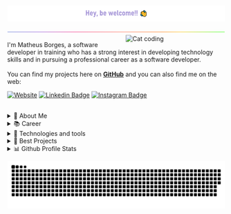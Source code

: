 
<p align="center">
<img align="center" src="https://github.com/mattborgesdev/mattborgesdev/blob/main/images/greetings.png" width="650px">
</p>

<img align="center" src="https://github.com/mattborgesdev/mattborgesdev/blob/main/images/rainbow-line.png">

<img align="right" src="https://github.com/mattborgesdev/mattborgesdev/blob/main/images/catjam.gif" alt="Cat coding" width="230px">


<p align="left">
  
  I'm Matheus Borges, a software developer in training who has a strong interest in developing technology skills and in pursuing a professional career as a software developer.<br><br>
  You can find my projects here on <a href="https://github.com/mattborgesdev?tab=repositories">**GitHub**</a> and you can also find me on the web:
  
[![Website](https://img.shields.io/badge/GitHub.io-100000?style=for-the-badge&logo=github&logoColor=white)](https://mattborgesdev.github.io)
[![Linkedin Badge](https://img.shields.io/badge/LinkedIn-0077B5?style=for-the-badge&logo=linkedin&logoColor=white)](https://www.linkedin.com/in/mattborgesdev)
[![Instagram Badge](https://img.shields.io/badge/Instagram-E4405F?style=for-the-badge&logo=instagram&logoColor=white)](https://www.instagram.com/_mattborges/)
 
</p>

<br>
  
 
<details>
  <summary align="left">
  💬 About Me 
</summary> <br> 
  
  - 💬 I speak Portuguese, and have a good understanding of English and Spanish

 - 🎲 My hobby is playing RPG using dice

 - 🚲 I love cycling around the city

 - ⌛ I am a lifelong learner and i see my future writing lines and lines of code
</details>

<details>
   <summary align="left">
📚 Career
  </summary> <br>
  
 - 📑 First year of Software Engineering at <a href="https://www.linkedin.com/school/universidade-de-bras-lia/" />UnB</a>
  
 - 📑 Graduated in IT Technician at <a href="https://www.linkedin.com/company/etb-escola-t-cnica-de-brasilia/" />ETB</a>
 
 - 🧠 Currently studying <img src="https://img.shields.io/badge/Vue.js-35495E?style=for-the-badge&logo=vue.js&logoColor=4FC08D" /> <img src="https://img.shields.io/badge/Bootstrap-563D7C?style=for-the-badge&logo=bootstrap&logoColor=white" /> <img src="https://img.shields.io/badge/Express.js-404D59?style=for-the-badge" />

  <br>
  
</details>

<details>
 <summary align="left">
 🔧 Technologies and tools
  </summary> <br>
 
<img src="https://img.shields.io/badge/JavaScript-F7DF1E?style=for-the-badge&logo=javascript&logoColor=black" />

<img src="https://img.shields.io/badge/Node.js-43853D?style=for-the-badge&logo=node.js&logoColor=white" />

<img src="https://img.shields.io/badge/MySQL-00000F?style=for-the-badge&logo=mysql&logoColor=white" />

<img src="https://img.shields.io/badge/HTML5-E34F26?style=for-the-badge&logo=html5&logoColor=white" />

<img src="https://img.shields.io/badge/CSS3-1572B6?style=for-the-badge&logo=css3&logoColor=white" />

<img src="https://img.shields.io/badge/GitHub-100000?style=for-the-badge&logo=github&logoColor=white" />

</details>

<details>
  <summary align="left">
📁 Best Projects
  </summary> <br>
 
  - <a href="https://github.com/mattborgesdev/mattborgesdev.github.io">💻 My website</a>
  - <a href="https://github.com/mattborgesdev/FlexBlog"> 🔳 FlexBlog</a>
  - <a href="https://github.com/mattborgesdev/the-winter-chronicles-rpg">🏰 The Winter Chronicles RPG</a>
  - More soon...
</details>

<details>
  <summary align="left">
   📊 Github Profile Stats
  </summary> <br>
  
 
   <img src="https://github-readme-stats.vercel.app/api?username=mattborgesdev&count_private&count_private&include_all_commits=true&show_icons=true&theme=highcontrast" width="48%" />
   
   <img align="right" src="https://github-readme-streak-stats.herokuapp.com/?user=mattborgesdev&theme=highcontrast" width="38%" />
   
<img align="left"  src="https://github-readme-stats.vercel.app/api/top-langs/?username=mattborgesdev&layout=compact&theme=highcontrast&hide=jupyter%20notebook,html" width="48%" />
 
</details>

![snake game](https://github.com/mattborgesdev/mattborgesdev/blob/main/animations/github-contribution-grid-snake.svg)


